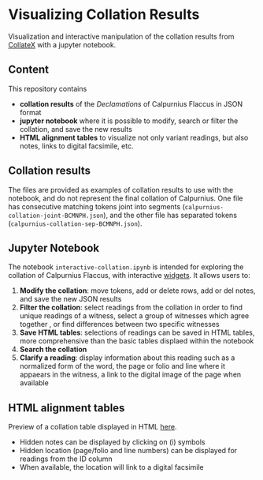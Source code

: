 # Visualizing Collation Results
Visualization and interactive manipulation of the collation results from [CollateX](collatex.net) with a jupyter notebook.


## Content
This repository contains
- **collation results** of the *Declamations* of Calpurnius Flaccus in JSON format
- **jupyter notebook** where it is possible to modify, search or filter the collation, and save the new results
- **HTML alignment tables** to visualize not only variant readings, but also notes, links to digital facsimile, etc.

## Collation results
The files are provided as examples of collation results to use with the notebook, and do not represent the final collation of Calpurnius. One file has consecutive matching tokens joint into segments (`calpurnius-collation-joint-BCMNPH.json`), and the other file has separated tokens (`calpurnius-collation-sep-BCMNPH.json`).

## Jupyter Notebook
The notebook `interactive-collation.ipynb` is intended for exploring the collation of Calpurnius Flaccus, with interactive [widgets](http://ipywidgets.readthedocs.io/en/latest/index.html).
It allows users to:
 1. **Modify the collation**: move tokens, add or delete rows, add or del notes, and save the new JSON results
 2. **Filter the collation**: select readings from the collation in order to find unique readings of a witness, select a group of witnesses which agree together
, or find differences between two specific witnesses
 3. **Save HTML tables**: selections of readings can be saved in HTML tables, more comprehensive than the basic tables displaed within the notebook
 3. **Search the collation**
 4. **Clarify a reading**: display information about this reading such as a normalized form of the word, 
the page or folio and line where it appaears in the witness, a link to the digital image of the page when available

## HTML alignment tables
Preview of a collation table displayed in HTML [here](https://htmlpreview.github.io/?https://github.com/enury/collation-viz/blob/master/alignment-tables/example.html).

- Hidden notes can be displayed by clicking on (i) symbols
- Hidden  location (page/folio and line numbers) can be displayed for readings from the ID column
- When available, the location will link to a digital facsimile


